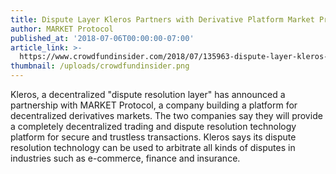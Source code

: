 ```yaml
---
title: Dispute Layer Kleros Partners with Derivative Platform Market Protocol
author: MARKET Protocol
published_at: '2018-07-06T00:00:00-07:00'
article_link: >-
  https://www.crowdfundinsider.com/2018/07/135963-dispute-layer-kleros-partners-with-derivative-platform-market-protocol/
thumbnail: /uploads/crowdfundinsider.png
---
```

Kleros, a decentralized "dispute resolution layer" has announced a partnership with MARKET Protocol, a company building a platform for decentralized derivatives markets. The two companies say they will provide a completely decentralized trading and dispute resolution technology platform for secure and trustless transactions. Kleros says its dispute resolution technology can be used to arbitrate all kinds of disputes in industries such as e-commerce, finance and insurance.
